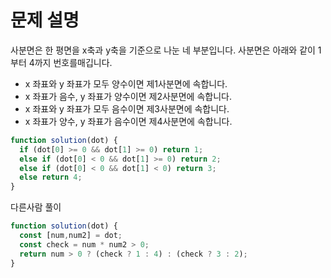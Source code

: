 # 문제 설명

사분면은 한 평면을 x축과 y축을 기준으로 나눈 네 부분입니다. 사분면은 아래와 같이 1부터 4까지 번호를매깁니다.
- x 좌표와 y 좌표가 모두 양수이면 제1사분면에 속합니다.
- x 좌표가 음수, y 좌표가 양수이면 제2사분면에 속합니다.
- x 좌표와 y 좌표가 모두 음수이면 제3사분면에 속합니다.
- x 좌표가 양수, y 좌표가 음수이면 제4사분면에 속합니다.

``` javascript
function solution(dot) {
  if (dot[0] >= 0 && dot[1] >= 0) return 1;
  else if (dot[0] < 0 && dot[1] >= 0) return 2;
  else if (dot[0] < 0 && dot[1] < 0) return 3;
  else return 4;
}
```

다른사람 풀이

``` javascript
function solution(dot) {
  const [num,num2] = dot;
  const check = num * num2 > 0;
  return num > 0 ? (check ? 1 : 4) : (check ? 3 : 2);
}
```